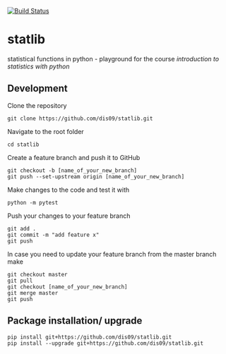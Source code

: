 [![Build Status](https://travis-ci.com/dis09/statlib.svg?token=kXyCrK6nRFhWwsQDajhs&branch=master)](https://travis-ci.com/dis09/statlib)

# statlib

statistical functions in python - playground for the course *introduction to statistics with python*


## Development


Clone the repository
```
git clone https://github.com/dis09/statlib.git
```

Navigate to the root folder
```
cd statlib
```

Create a feature branch and push it to GitHub
```
git checkout -b [name_of_your_new_branch]
git push --set-upstream origin [name_of_your_new_branch]
```

Make changes to the code and test it with 
```
python -m pytest
```

Push your changes to your feature branch

```
git add .
git commit -m "add feature x"
git push
```


In case you need to update your feature branch from the master branch make

```
git checkout master
git pull
git checkout [name_of_your_new_branch]
git merge master 
git push
```


## Package installation/ upgrade 

```
pip install git+https://github.com/dis09/statlib.git
pip install --upgrade git+https://github.com/dis09/statlib.git

```




